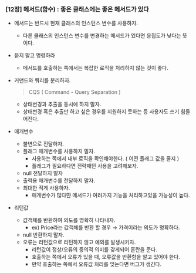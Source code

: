 ### [12장] 메서드(함수) : 좋은 클래스에는 좋은 메서드가 있다

- 메서드는 반드시 현재 클래스의 인스턴스 변수를 사용하자.
    - 다른 클래스의 인스턴스 변수를 변경하는 메서드가 있다면 응집도가 낮다는 뜻이다.


- 묻지 말고 명령하라
    - 메서드를 호출하는 쪽에서는 복잡한 로직을 처리하지 않는 것이 좋다.


- 커맨드와 쿼리를 분리하자.

  > CQS ( Command - Query Separation )
  >
    - 상태변경과 추출을 동시에 하지 말자.
    - 상태변경 혹은 추출만 하고 싶은 경우를 지원하지 못하는 등 사용자도 쓰기 힘들어진다.


- 매개변수
    - 불변으로 전달하자.
    - 플래그 매개변수를 사용하지 말자.
        - 사용하는 쪽에서 내부 로직을 확인해야한다. ( 어떤 플래그 값을 줄지 )
        - 플래그가 필요하다면 전략패턴 사용을 고려해보자.
    - null 전달하지 말자
    - 출력용 매개변수를 전달하지 말자.
    - 최대한 적게 사용하자.
        - 매개변수가 많다먄 메서드가 여러가지 기능을 처리하고있을 가능성이 높다.


- 리턴값
    - 값객체를 반환하여 의도를 명확히 나타내자.
        - ex) Price라는 값객체를 반환 할 경우 → 가격이라는 의도가 명확하다.
    - null 반환하지 말자.
    - 오류는 리턴값으로 리턴하지 않고 예외를 발생시키자.
        - 리턴값이 정상/오류의 중의적 의미를 갖게되어 혼란을 준다.
        - 호출하는 쪽에서 오류가 있을 때, 오류값을 반환함을 알고 있어야 한다.
        - 만약 호출하는 쪽에서 오류값 처리를 잊는다면 버그가 생긴다.
